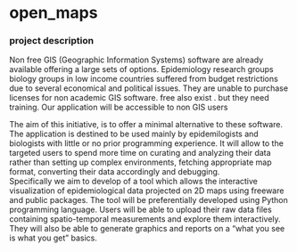 # open_maps
### project description
Non free GIS (Geographic Information Systems) software are already available offering a large sets of options. Epidemiology research groups  biology groups in low income countries suffered from budget restrictions due to several economical and political issues. They are unable to purchase licenses for non academic GIS software.
free also exist . but they need training. Our application will be accessible to non GIS users

 The aim of this initiative, is to offer a minimal alternative to these software.  The application is destined to be used mainly by epidemilogists and biologists with little or no prior programming experience. It will allow to the targeted users to spend more time on curating and analyzing their data rather than setting up complex environments, fetching appropriate map format, converting their data accordingly and debugging.   
Specifically we aim to develop of a tool which allows the interactive visualization of epidemiological data projected on 2D maps using freeware and public packages. The tool will be preferentially  developed using Python programming language. Users will be able to upload their raw data files containing spatio-temporal measurements and explore them interactively. They will also be able to generate graphics and reports on a “what you see is what you get” basics. 

